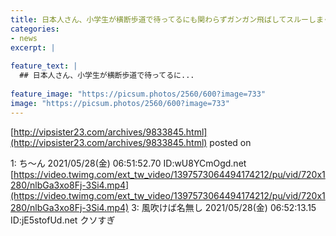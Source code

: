 ```yaml
---
title: 日本人さん、小学生が横断歩道で待ってるにも関わらずガンガン飛ばしてスルーしまくる
categories:
- news
excerpt: |
  
feature_text: |
  ## 日本人さん、小学生が横断歩道で待ってるに...
  
feature_image: "https://picsum.photos/2560/600?image=733"
image: "https://picsum.photos/2560/600?image=733"
---
```


[http://vipsister23.com/archives/9833845.html](http://vipsister23.com/archives/9833845.html)
posted on 

<!--more-->

1: ち～ん 2021/05/28(金) 06:51:52.70 ID:wU8YCmOgd.net [https://video.twimg.com/ext_tw_video/1397573064494174212/pu/vid/720x1280/nlbGa3xo8Fj-3Si4.mp4](https://video.twimg.com/ext_tw_video/1397573064494174212/pu/vid/720x1280/nlbGa3xo8Fj-3Si4.mp4) 3: 風吹けば名無し 2021/05/28(金) 06:52:13.15 ID:jE5stofUd.net クソすぎ
